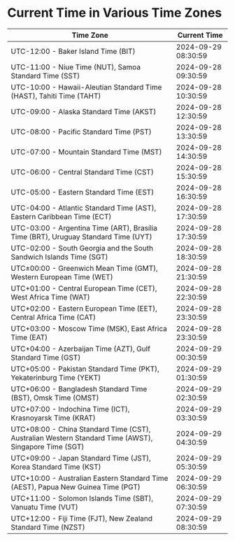 # Current Time in Various Time Zones

| Time Zone | Current Time |
|-----------|--------------|
| UTC-12:00 - Baker Island Time (BIT) | 2024-09-29 08:30:59 |
| UTC-11:00 - Niue Time (NUT), Samoa Standard Time (SST) | 2024-09-28 09:30:59 |
| UTC-10:00 - Hawaii-Aleutian Standard Time (HAST), Tahiti Time (TAHT) | 2024-09-28 10:30:59 |
| UTC-09:00 - Alaska Standard Time (AKST) | 2024-09-28 12:30:59 |
| UTC-08:00 - Pacific Standard Time (PST) | 2024-09-28 13:30:59 |
| UTC-07:00 - Mountain Standard Time (MST) | 2024-09-28 14:30:59 |
| UTC-06:00 - Central Standard Time (CST) | 2024-09-28 15:30:59 |
| UTC-05:00 - Eastern Standard Time (EST) | 2024-09-28 16:30:59 |
| UTC-04:00 - Atlantic Standard Time (AST), Eastern Caribbean Time (ECT) | 2024-09-28 17:30:59 |
| UTC-03:00 - Argentina Time (ART), Brasília Time (BRT), Uruguay Standard Time (UYT) | 2024-09-28 17:30:59 |
| UTC-02:00 - South Georgia and the South Sandwich Islands Time (SGT) | 2024-09-28 18:30:59 |
| UTC±00:00 - Greenwich Mean Time (GMT), Western European Time (WET) | 2024-09-28 21:30:59 |
| UTC+01:00 - Central European Time (CET), West Africa Time (WAT) | 2024-09-28 22:30:59 |
| UTC+02:00 - Eastern European Time (EET), Central Africa Time (CAT) | 2024-09-28 23:30:59 |
| UTC+03:00 - Moscow Time (MSK), East Africa Time (EAT) | 2024-09-28 23:30:59 |
| UTC+04:00 - Azerbaijan Time (AZT), Gulf Standard Time (GST) | 2024-09-29 00:30:59 |
| UTC+05:00 - Pakistan Standard Time (PKT), Yekaterinburg Time (YEKT) | 2024-09-29 01:30:59 |
| UTC+06:00 - Bangladesh Standard Time (BST), Omsk Time (OMST) | 2024-09-29 02:30:59 |
| UTC+07:00 - Indochina Time (ICT), Krasnoyarsk Time (KRAT) | 2024-09-29 03:30:59 |
| UTC+08:00 - China Standard Time (CST), Australian Western Standard Time (AWST), Singapore Time (SGT) | 2024-09-29 04:30:59 |
| UTC+09:00 - Japan Standard Time (JST), Korea Standard Time (KST) | 2024-09-29 05:30:59 |
| UTC+10:00 - Australian Eastern Standard Time (AEST), Papua New Guinea Time (PGT) | 2024-09-29 06:30:59 |
| UTC+11:00 - Solomon Islands Time (SBT), Vanuatu Time (VUT) | 2024-09-29 07:30:59 |
| UTC+12:00 - Fiji Time (FJT), New Zealand Standard Time (NZST) | 2024-09-29 08:30:59 |
